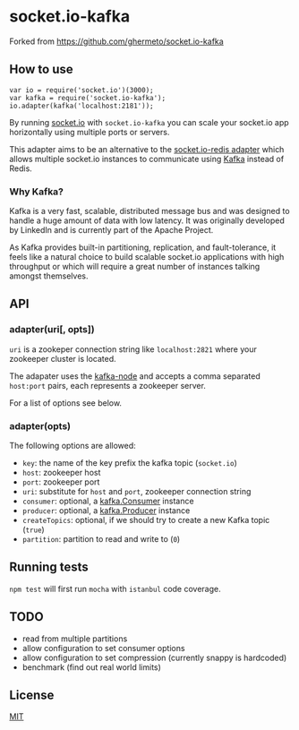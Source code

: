 # socket.io-kafka

Forked from https://github.com/ghermeto/socket.io-kafka

## How to use

```node
var io = require('socket.io')(3000);
var kafka = require('socket.io-kafka');
io.adapter(kafka('localhost:2181'));
```

By running [socket.io](http://socket.io/) with `socket.io-kafka` you can scale
your socket.io app horizontally using multiple ports or servers.

This adapter aims to be an alternative to the
[socket.io-redis adapter](https://www.npmjs.com/package/socket.io-redis) which
allows multiple socket.io instances to communicate using
[Kafka](http://kafka.apache.org/) instead of Redis.

### Why Kafka?

Kafka is a very fast, scalable, distributed message bus and was designed to
handle a huge amount of data with low latency. It was originally developed by
LinkedIn and is currently part of the Apache Project.

As Kafka provides built-in partitioning, replication, and fault-tolerance,
it feels like a natural choice to build scalable socket.io applications with
high throughput or which will require a great number of instances talking
amongst themselves.

## API

### adapter(uri[, opts])

`uri` is a zookeper connection string like `localhost:2821` where your
zookeeper cluster is located.

The adapater uses the [kafka-node](https://www.npmjs.com/package/kafka-node)
and accepts a comma separated `host:port` pairs, each represents a zookeeper
server.

For a list of options see below.

### adapter(opts)

The following options are allowed:

- `key`: the name of the key prefix the kafka topic (`socket.io`)
- `host`: zookeeper host
- `port`: zookeeper port
- `uri`: substitute for `host` and `port`, zookeeper connection string
- `consumer`: optional, a [kafka.Consumer](https://www.npmjs.com/package/kafka-node#consumer) instance
- `producer`: optional, a [kafka.Producer](https://www.npmjs.com/package/kafka-node#producer) instance
- `createTopics`: optional, if we should try to create a new Kafka topic (`true`)
- `partition`: partition to read and write to (`0`)

## Running tests

`npm test` will first run `mocha` with `istanbul` code coverage. 

## TODO

- read from multiple partitions
- allow configuration to set consumer options
- allow configuration to set compression (currently snappy is hardcoded)
- benchmark (find out real world limits)

## License

[MIT](http://opensource.org/licenses/MIT)
